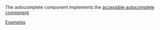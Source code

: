The autocomplete component implements the [accessible autocomplete component](https://github.com/alphagov/accessible-autocomplete)

[Examples](https://alphagov.github.io/accessible-autocomplete/examples/)